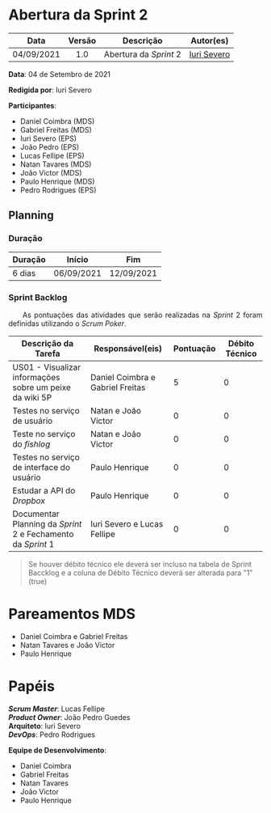 # Abertura da Sprint 2

|    Data    | Versão |         Descrição         |           Autor(es)           |
| :--------: | :----: | :-----------------------: | :---------------------------: |
| 04/09/2021 |  1.0   | Abertura da *Sprint* 2 | [Iuri Severo](https://github.com/iurisevero) |

**Data**: 04 de Setembro de 2021

**Redigida por**: Iuri Severo

**Participantes**: 
* Daniel Coimbra (MDS)
* Gabriel Freitas (MDS)
* Iuri Severo (EPS)
* João Pedro (EPS)
* Lucas Fellipe (EPS)
* Natan Tavares (MDS)
* João Victor (MDS)
* Paulo Henrique (MDS)
* Pedro Rodrigues (EPS)

## Planning

### Duração

| Duração |   Início   |     Fim    |
| ------- | ---------- | ---------- |
| 6 dias  | 06/09/2021 | 12/09/2021 |

### Sprint Backlog

<p align="justify"> &emsp;&emsp;As pontuações das atividades que serão realizadas na <i>Sprint</i> 2 foram definidas utilizando o <i>Scrum Poker</i>.</p>

| Descrição da Tarefa | Responsável(eis) | Pontuação | Débito Técnico |
| ------------------- | ---------------- | --------- | -------------- |
| US01 - Visualizar informações sobre um peixe da wiki 5P | Daniel Coimbra e Gabriel Freitas | 5 | 0 |
| Testes no serviço de usuário | Natan e João Victor | 0 | 0 |
| Teste no serviço do *fishlog* | Natan e João Victor | 0 | 0 |
| Testes no serviço de interface do usuário | Paulo Henrique | 0 | 0 |
| Estudar a API do *Dropbox* | Paulo Henrique | 0 | 0 |
| Documentar Planning da *Sprint* 2 e Fechamento da *Sprint* 1 | Iuri Severo e Lucas Fellipe | 0 | 0 |

> Se houver débito técnico ele deverá ser incluso na tabela de Sprint Baccklog e a coluna de Débito Técnico deverá ser alterada para "1" (true)

# Pareamentos MDS
* Daniel Coimbra e Gabriel Freitas
* Natan Tavares e João Victor
* Paulo Henrique

# Papéis
***Scrum Master***: Lucas Fellipe <br>
***Product Owner***: João Pedro Guedes <br>
**Arquiteto**: Iuri Severo <br>
***DevOps***: Pedro Rodrigues <br>

**Equipe de Desenvolvimento**:
* Daniel Coimbra
* Gabriel Freitas
* Natan Tavares
* João Victor
* Paulo Henrique